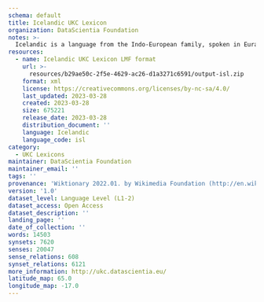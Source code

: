 ```yaml
---
schema: default
title: Icelandic UKC Lexicon
organization: DataScientia Foundation
notes: >-
  Icelandic is a language from the Indo-European family, spoken in Eurasia. The UKC Lexicon of Icelandic is represented as a lexico-semantic network. It consists of words, word senses, synsets, as well as sense-level and synset-level relationships.
resources:
  - name: Icelandic UKC Lexicon LMF format
    url: >-
      resources/b29ae50c-2f5e-4629-ac26-d1a3271c6591/output-isl.zip
    format: xml
    license: https://creativecommons.org/licenses/by-nc-sa/4.0/
    last_updated: 2023-03-28
    created: 2023-03-28
    size: 675221
    release_date: 2023-03-28
    distribution_document: ''
    language: Icelandic
    language_code: isl
category:
  - UKC Lexicons
maintainer: DataScientia Foundation
maintainer_email: ''
tags: ''
provenance: 'Wiktionary 2022.01. by Wikimedia Foundation (http://en.wiktionary.org); CogNet 2.1 by Khuyagbaatar Batsuren, National University of Mongolia (http://cognet.ukc.disi.unitn.it); KinDiv: Kinship Diversity 1.0 by Temuulen Khishigsuren (http://ukc.disi.unitn.it/index.php/kinship/); UniMet: Universal Metonymy 1.0 by Temuulen Khishigsuren and Gábor Bella (http://ukc.disi.unitn.it/index.php/metonymy/); MorphyNet 2.0 by Gábor Bella and Khuyagbaatar Batsuren (http://ukc.disi.unitn.it/index.php/morphynet/); Antonymy 1.0 by Gábor Bella (http://ukc.datascientia.eu); NorthEuraLex 0.9 by Johannes Dellert and Gerhard Jäger, Eberhard Karls Universität Tübingen (http://northeuralex.org/); IceWordNet  by CLARIN-IS, The Árni Magnússon Institute for Icelandic Studies (https://clarin.is/en/resources/iwn/); Open Multilingual Wordnet 1.4 by Francis Bond, Division of Linguistics and Multilingual Studies, Nanyang Technological University (http://compling.hss.ntu.edu.sg/omw/); Princeton WordNet 2.1 by Princeton University (https://wordnet.princeton.edu)'
version: '1.0'
dataset_level: Language Level (L1-2)
dataset_access: Open Access
dataset_description: ''
landing_page: ''
date_of_collection: ''
words: 14503
synsets: 7620
senses: 20047
sense_relations: 608
synset_relations: 6121
more_information: http://ukc.datascientia.eu/
latitude_map: 65.0
longitude_map: -17.0
---
```

